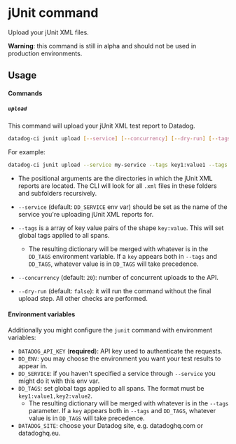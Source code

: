 # jUnit command

Upload your jUnit XML files.

**Warning**: this command is still in alpha and should not be used in production environments.

## Usage

#### Commands

##### `upload`

This command will upload your jUnit XML test report to Datadog.

```bash
datadog-ci junit upload [--service] [--concurrency] [--dry-run] [--tags] <paths>
```

For example:

```bash
datadog-ci junit upload --service my-service --tags key1:value1 --tags key2:value2 unit-tests/junit-reports acceptance-tests/junit-reports
```

- The positional arguments are the directories in which the jUnit XML reports are located. The CLI will look for all `.xml` files in these folders and subfolders recursively.

- `--service` (default: `DD_SERVICE` env var) should be set as the name of the service you're uploading jUnit XML reports for.
- `--tags` is a array of key value pairs of the shape `key:value`. This will set global tags applied to all spans.
  - The resulting dictionary will be merged with whatever is in the `DD_TAGS` environment variable. If a `key` appears both in `--tags` and `DD_TAGS`, whatever value is in `DD_TAGS` will take precedence.
- `--concurrency` (default: `20`): number of concurrent uploads to the API.
- `--dry-run` (default: `false`): it will run the command without the final upload step. All other checks are performed.

#### Environment variables

Additionally you might configure the `junit` command with environment variables:

- `DATADOG_API_KEY` (**required**): API key used to authenticate the requests.
- `DD_ENV`: you may choose the environment you want your test results to appear in.
- `DD_SERVICE`: if you haven't specified a service through `--service` you might do it with this env var.
- `DD_TAGS`: set global tags applied to all spans. The format must be `key1:value1,key2:value2`.
  - The resulting dictionary will be merged with whatever is in the `--tags` parameter. If a `key` appears both in `--tags` and `DD_TAGS`, whatever value is in `DD_TAGS` will take precedence.
- `DATADOG_SITE`: choose your Datadog site, e.g. datadoghq.com or datadoghq.eu.
